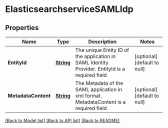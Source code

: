# ElasticsearchserviceSAMLIdp
## Properties

Name | Type | Description | Notes
------------ | ------------- | ------------- | -------------
**EntityId** | [**String**](string.md) | The unique Entity ID of the application in SAML Identity Provider.  EntityId is a required field | [optional] [default to null]
**MetadataContent** | [**String**](string.md) | The Metadata of the SAML application in xml format.  MetadataContent is a required field | [optional] [default to null]

[[Back to Model list]](../README.md#documentation-for-models) [[Back to API list]](../README.md#documentation-for-api-endpoints) [[Back to README]](../README.md)

